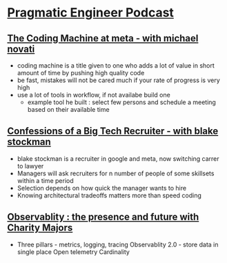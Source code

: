 # [Pragmatic Engineer Podcast](https://open.spotify.com/show/2Bho9xCbOQMWMJ7UKmqCzD)

## [The Coding Machine at meta - with michael novati](https://open.spotify.com/episode/5hQLIe1hpzcZX86OE1gzqg?si=JgdpV3UlSyyIJ-dI9OyMAA)
- coding machine is a title given to one who adds a lot of value in short amount of time by pushing high quality code
- be fast, mistakes will not be cared much if your rate of progress is very high
- use a lot of tools in workflow, if not availabe build one
  - example tool he built : select few persons and schedule a meeting based on their available time

## [Confessions of a Big Tech Recruiter - with blake stockman](https://open.spotify.com/episode/6sA61MOBigTij6EnBEORjk)
- blake stockman is a recruiter in google and meta, now switching carrer to lawyer
- Managers will ask recruiters for n number of people of some skillsets within a time period  
- Selection depends on how quick the manager wants to hire 
- Knowing architectural tradeoffs matters more than speed coding 


## [Observablity : the presence and future with Charity Majors](https://open.spotify.com/episode/1zmtMW9QQQaLzclUVQpYM4) 
- Three pillars - metrics, logging, tracing 
Observablity 2.0 - store data in single place 
Open telemetry 
Cardinality  